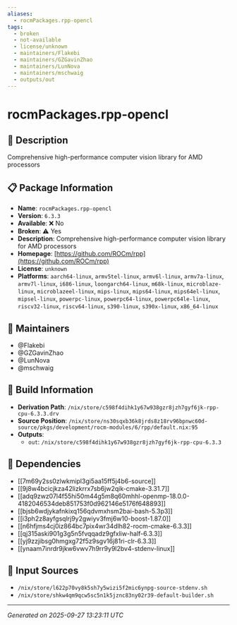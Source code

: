 ```yaml
---
aliases:
  - rocmPackages.rpp-opencl
tags:
  - broken
  - not-available
  - license/unknown
  - maintainers/Flakebi
  - maintainers/GZGavinZhao
  - maintainers/LunNova
  - maintainers/mschwaig
  - outputs/out
---
```


# rocmPackages.rpp-opencl

## 📝 Description

Comprehensive high-performance computer vision library for AMD processors

## 📋 Package Information

- **Name**: `rocmPackages.rpp-opencl`
- **Version**: `6.3.3`
- **Available**: ❌ No
- **Broken**: ⚠️ Yes
- **Description**: Comprehensive high-performance computer vision library for AMD processors
- **Homepage**: [https://github.com/ROCm/rpp](https://github.com/ROCm/rpp)
- **License**: `unknown`
- **Platforms**: `aarch64-linux`, `armv5tel-linux`, `armv6l-linux`, `armv7a-linux`, `armv7l-linux`, `i686-linux`, `loongarch64-linux`, `m68k-linux`, `microblaze-linux`, `microblazeel-linux`, `mips-linux`, `mips64-linux`, `mips64el-linux`, `mipsel-linux`, `powerpc-linux`, `powerpc64-linux`, `powerpc64le-linux`, `riscv32-linux`, `riscv64-linux`, `s390-linux`, `s390x-linux`, `x86_64-linux`
## 👥 Maintainers

- @Flakebi
- @GZGavinZhao
- @LunNova
- @mschwaig


## 🔧 Build Information

- **Derivation Path**: `/nix/store/c598f4dihk1y67w938gzr8jzh7gyf6jk-rpp-cpu-6.3.3.drv`
- **Source Position**: `/nix/store/ns30sqxb36k8jrds8z18rv96bpnwc60d-source/pkgs/development/rocm-modules/6/rpp/default.nix:95`
- **Outputs**:
  - `out`:  `/nix/store/c598f4dihk1y67w938gzr8jzh7gyf6jk-rpp-cpu-6.3.3`

## 🔗 Dependencies

- [[7m69y2ss0zlwkmipl3gi5aa15ff5j4b6-source]]
- [[9j8w4bcicjkza42lizkrrx7sb6jw2qik-cmake-3.31.7]]
- [[adq9zwz07l4f55hi50m44g5m8q60mhhl-openmp-18.0.0-4182046534deb851753f0d962146e5176f648893]]
- [[bjsb6wdjykafnkixq156qdvmxhsm2bai-bash-5.3p3]]
- [[i3ph2z8ayfgsqlrj9y2gwiyv3fmj6w10-boost-1.87.0]]
- [[n6hfjms4cj0iz864bc7pix4wr34dlh82-rocm-cmake-6.3.3]]
- [[qj315aski901g3g5n5fvqqadz9gfxliw-half-6.3.3]]
- [[yj9zzjibsg0hmgxg72f5z9sgv16j81ri-clr-6.3.3]]
- [[ynaam7inrdr9jkw6vwv7h9rr9y9l2bv4-stdenv-linux]]

## 📁 Input Sources

- `/nix/store/l622p70vy8k5sh7y5wizi5f2mic6ynpg-source-stdenv.sh`
- `/nix/store/shkw4qm9qcw5sc5n1k5jznc83ny02r39-default-builder.sh`

---
*Generated on 2025-09-27 13:23:11 UTC*
